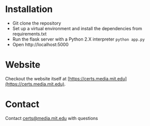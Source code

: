 Installation
===
* Git clone the repository
* Set up a virtual environment and install the dependencies from requirements.txt
* Run the flask server with a Python 2.X interpreter `python app.py`
* Open http://localhost:5000

Website
===
Checkout the website itself at [https://certs.media.mit.edu](https://certs.media.mit.edu).

Contact
===
Contact [certs@media.mit.edu](mailto:certs@media.mit.edu) with questions
